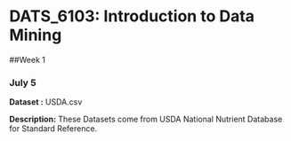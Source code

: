 # DATS_6103: Introduction to Data Mining

##Week 1
### July 5
**Dataset :** USDA.csv

**Description:** These Datasets come from USDA National Nutrient Database for Standard Reference.
